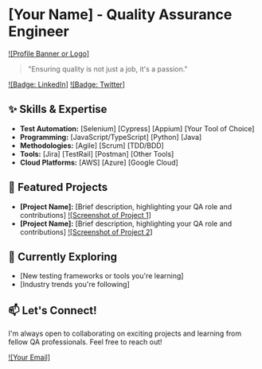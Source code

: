 # [Your Name] - Quality Assurance Engineer

[![Profile Banner or Logo]](link-to-image)

> "Ensuring quality is not just a job, it's a passion."

[![Badge: LinkedIn]](your-linkedin-profile)
[![Badge: Twitter]](your-twitter-profile)

## ✨ Skills & Expertise

* **Test Automation:**  [Selenium] [Cypress] [Appium] [Your Tool of Choice]
* **Programming:** [JavaScript/TypeScript] [Python] [Java]
* **Methodologies:** [Agile] [Scrum] [TDD/BDD]
* **Tools:** [Jira] [TestRail] [Postman] [Other Tools]
* **Cloud Platforms:** [AWS] [Azure] [Google Cloud]

## 🚀 Featured Projects

* **[Project Name]:** [Brief description, highlighting your QA role and contributions]
  [![Screenshot of Project 1]](link-to-project-repo)
* **[Project Name]:** [Brief description, highlighting your QA role and contributions]
  [![Screenshot of Project 2]](link-to-project-repo)

## 🌱 Currently Exploring

* [New testing frameworks or tools you're learning]
* [Industry trends you're following]

## 📫 Let's Connect!

I'm always open to collaborating on exciting projects and learning from fellow QA professionals. Feel free to reach out!

[![Your Email]](mailto:your-email-address)
